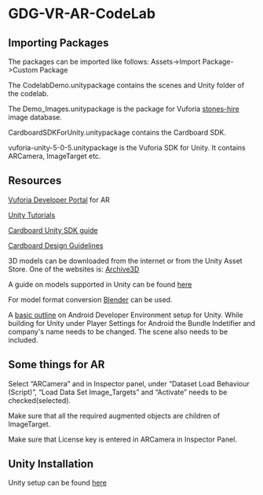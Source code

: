# GDG-VR-AR-CodeLab

## Importing Packages

The packages can be imported like follows:
Assets->Import Package->Custom Package


The CodelabDemo.unitypackage contains the scenes and Unity folder of the codelab.

The Demo_Images.unitypackage is the package for Vuforia [stones-hire](https://www.google.com/url?q=http://www.azmangames.com/wp-content/uploads/2013/01/stones_hires.jpg&sa=D&usg=AFQjCNFvX1K9lrj51Uh3BSJlo9G0XvXMDg) image database.

CardboardSDKForUnity.unitypackage contains the Cardboard SDK.

vuforia-unity-5-0-5.unitypackage is the Vuforia SDK for Unity. It contains ARCamera, ImageTarget etc.


## Resources

[Vuforia Developer Portal](https://developer.vuforia.com/) for AR

[Unity Tutorials](https://unity3d.com/learn/tutorials)

[Cardboard Unity SDK guide](https://developers.google.com/cardboard/unity/guide)

[Cardboard Design Guidelines](http://www.google.com/design/spec-vr/designing-for-google-cardboard/a-new-dimension.html#)

3D models can be downloaded from the internet or from the Unity Asset Store. One of the websites is:
[Archive3D](http://archive3d.net/)

A guide on models supported in Unity can be found [here](http://docs.unity3d.com/Manual/3D-formats.html)

For model format conversion [Blender](https://www.blender.org/download/) can be used.

A [basic outline](http://docs.unity3d.com/Manual/android-sdksetup.html) on Android Developer Environment setup for Unity. While building for Unity under Player Settings for Android the Bundle Indetifier and company's name needs to be changed. The scene also needs to be included.

## Some things for AR

Select “ARCamera” and in Inspector panel, under “Dataset Load Behaviour (Script)”, “Load Data Set Image_Targets” and “Activate” needs to be checked(selected).

Make sure that all the required augmented objects are children of ImageTarget. 

Make sure that License key is entered in ARCamera in Inspector Panel.

## Unity Installation

Unity setup can be found [here](http://adarshaj.cse.iitk.ac.in/gdg/VR%20setup/)
